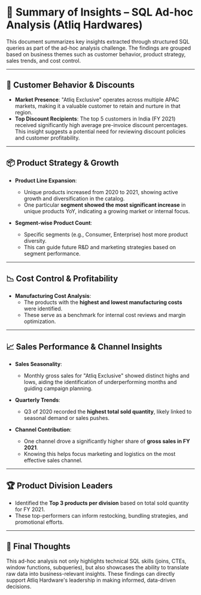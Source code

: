 # 📌 Summary of Insights – SQL Ad-hoc Analysis (Atliq Hardwares)

This document summarizes key insights extracted through structured SQL queries as part of the ad-hoc analysis challenge. The findings are grouped based on business themes such as customer behavior, product strategy, sales trends, and cost control.

---

## 🛒 Customer Behavior & Discounts

- **Market Presence**: "Atliq Exclusive" operates across multiple APAC markets, making it a valuable customer to retain and nurture in that region.
- **Top Discount Recipients**: The top 5 customers in India (FY 2021) received significantly high average pre-invoice discount percentages. This insight suggests a potential need for reviewing discount policies and customer profitability.

---

## 📦 Product Strategy & Growth

- **Product Line Expansion**:
  - Unique products increased from 2020 to 2021, showing active growth and diversification in the catalog.
  - One particular **segment showed the most significant increase** in unique products YoY, indicating a growing market or internal focus.
  
- **Segment-wise Product Count**:
  - Specific segments (e.g., Consumer, Enterprise) host more product diversity.
  - This can guide future R&D and marketing strategies based on segment performance.

---

## 📉 Cost Control & Profitability

- **Manufacturing Cost Analysis**:
  - The products with the **highest and lowest manufacturing costs** were identified.
  - These serve as a benchmark for internal cost reviews and margin optimization.

---

## 📈 Sales Performance & Channel Insights

- **Sales Seasonality**:
  - Monthly gross sales for "Atliq Exclusive" showed distinct highs and lows, aiding the identification of underperforming months and guiding campaign planning.
  
- **Quarterly Trends**:
  - Q3 of 2020 recorded the **highest total sold quantity**, likely linked to seasonal demand or sales pushes.

- **Channel Contribution**:
  - One channel drove a significantly higher share of **gross sales in FY 2021**.
  - Knowing this helps focus marketing and logistics on the most effective sales channel.

---

## 🏆 Product Division Leaders

- Identified the **Top 3 products per division** based on total sold quantity for FY 2021.
- These top-performers can inform restocking, bundling strategies, and promotional efforts.

---

## 🎯 Final Thoughts

This ad-hoc analysis not only highlights technical SQL skills (joins, CTEs, window functions, subqueries), but also showcases the ability to translate raw data into business-relevant insights. These findings can directly support Atliq Hardware's leadership in making informed, data-driven decisions.

